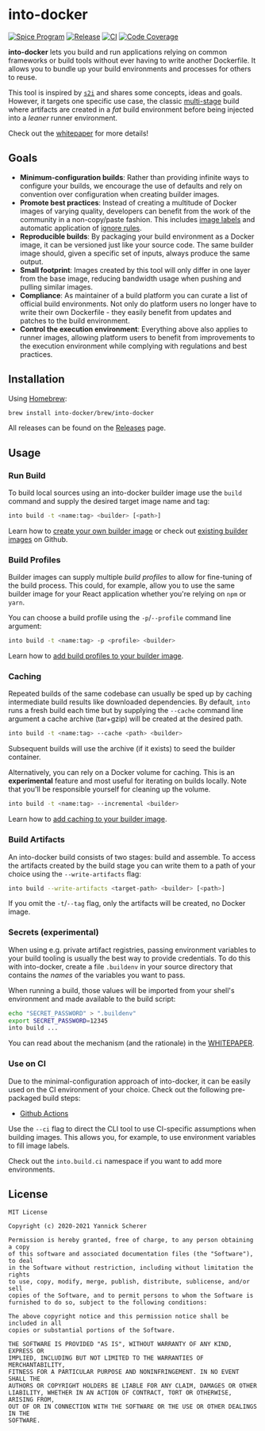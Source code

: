 # into-docker

[![Spice Program](https://img.shields.io/badge/spice_program-sponsored-brightgreen.svg?logo=data%3Aimage%2Fpng%3Bbase64%2CiVBORw0KGgoAAAANSUhEUgAAAA4AAAAPCAMAAADjyg5GAAABqlBMVEUAAAAzmTM3pEn%2FSTGhVSY4ZD43STdOXk5lSGAyhz41iz8xkz2HUCWFFhTFFRUzZDvbIB00Zzoyfj9zlHY0ZzmMfY0ydT0zjj92l3qjeR3dNSkoZp4ykEAzjT8ylUBlgj0yiT0ymECkwKjWqAyjuqcghpUykD%2BUQCKoQyAHb%2BgylkAyl0EynkEzmkA0mUA3mj86oUg7oUo8n0k%2FS%2Bw%2Fo0xBnE5BpU9Br0ZKo1ZLmFZOjEhesGljuzllqW50tH14aS14qm17mX9%2Bx4GAgUCEx02JySqOvpSXvI%2BYvp2orqmpzeGrQh%2Bsr6yssa2ttK6v0bKxMBy01bm4zLu5yry7yb29x77BzMPCxsLEzMXFxsXGx8fI3PLJ08vKysrKy8rL2s3MzczOH8LR0dHW19bX19fZ2dna2trc3Nzd3d3d3t3f39%2FgtZTg4ODi4uLj4%2BPlGxLl5eXm5ubnRzPn5%2Bfo6Ojp6enqfmzq6urr6%2Bvt7e3t7u3uDwvugwbu7u7v6Obv8fDz8%2FP09PT2igP29vb4%2BPj6y376%2Bu%2F7%2Bfv9%2Ff39%2Fv3%2BkAH%2FAwf%2FtwD%2F9wCyh1KfAAAAKXRSTlMABQ4VGykqLjVCTVNgdXuHj5Kaq62vt77ExNPX2%2Bju8vX6%2Bvr7%2FP7%2B%2FiiUMfUAAADTSURBVAjXBcFRTsIwHAfgX%2FtvOyjdYDUsRkFjTIwkPvjiOTyX9%2FAIJt7BF570BopEdHOOstHS%2BX0s439RGwnfuB5gSFOZAgDqjQOBivtGkCc7j%2B2e8XNzefWSu%2BsZUD1QfoTq0y6mZsUSvIkRoGYnHu6Yc63pDCjiSNE2kYLdCUAWVmK4zsxzO%2BQQFxNs5b479NHXopkbWX9U3PAwWAVSY%2FpZf1udQ7rfUpQ1CzurDPpwo16Ff2cMWjuFHX9qCV0Y0Ok4Jvh63IABUNnktl%2B6sgP%2BARIxSrT%2FMhLlAAAAAElFTkSuQmCC)](https://spiceprogram.org)
[![Release](https://img.shields.io/github/v/release/into-docker/into-docker?sort=semver)](https://github.com/into-docker/into-docker/releases/latest)
[![CI](https://github.com/into-docker/into-docker/workflows/CI/badge.svg)](https://github.com/into-docker/into-docker/actions?query=workflow%3ACI)
[![Code Coverage](https://codecov.io/gh/into-docker/into-docker/branch/main/graph/badge.svg)](https://codecov.io/gh/into-docker/into-docker)

**into-docker** lets you build and run applications relying on common frameworks
or build tools without ever having to write another Dockerfile. It allows you to
bundle up your build environments and processes for others to reuse.

This tool is inspired by [`s2i`][s2i] and shares some concepts, ideas and goals.
However, it targets one specific use case, the classic
[multi-stage][multi-stage] build where artifacts are created in a _fat_ build
environment before being injected into a _leaner_ runner environment.

Check out the [whitepaper][] for more details!

[whitepaper]: doc/WHITEPAPER.md

## Goals

- **Minimum-configuration builds**: Rather than providing infinite ways to
  configure your builds, we encourage the use of defaults and rely on
  convention over configuration when creating builder images.
- **Promote best practices**: Instead of creating a multitude of Docker images
  of varying quality, developers can benefit from the work of the community in
  a non-copy/paste fashion. This includes [image labels][oci] and automatic
  application of [ignore rules][di].
- **Reproducible builds**: By packaging your build environment as a Docker
  image, it can be versioned just like your source code. The same builder image
  should, given a specific set of inputs, always produce the same output.
- **Small footprint**: Images created by this tool will only differ in one layer
  from the base image, reducing bandwidth usage when pushing and pulling similar
  images.
- **Compliance**: As maintainer of a build platform you can curate a list of
  official build environments. Not only do platform users no longer have to
  write their own Dockerfile - they easily benefit from updates and patches
  to the build environment.
- **Control the execution environment**: Everything above also applies to runner
  images, allowing platform users to benefit from improvements to the execution
  environment while complying with regulations and best practices.

## Installation

Using [Homebrew][homebrew]:

```sh
brew install into-docker/brew/into-docker
```

All releases can be found on the [Releases][releases] page.

[homebrew]: https://brew.sh
[releases]: https://github.com/into-docker/into-docker/releases

## Usage

### Run Build

To build local sources using an into-docker builder image use the `build` command
and supply the desired target image name and tag:

```sh
into build -t <name:tag> <builder> [<path>]
```

Learn how to [create your own builder image][builder-images] or check out
[existing builder images][gh-builder-images] on Github.

[gh-builder-images]: https://github.com/topics/into-docker-builder-image

### Build Profiles

Builder images can supply multiple _build profiles_ to allow for fine-tuning of
the build process. This could, for example, allow you to use the same builder
image for your React application whether you're relying on `npm` or `yarn`.

You can choose a build profile using the `-p`/`--profile` command line argument:

```sh
into build -t <name:tag> -p <profile> <builder>
```

Learn how to [add build profiles to your builder image][build-profiles].

### Caching

Repeated builds of the same codebase can usually be sped up by caching
intermediate build results like downloaded dependencies. By default, `into` runs
a fresh build each time but by supplying the `--cache` command line argument a
cache archive (tar+gzip) will be created at the desired path.

```sh
into build -t <name:tag> --cache <path> <builder>
```

Subsequent builds will use the archive (if it exists) to seed the builder
container.

Alternatively, you can rely on a Docker volume for caching. This is an
**experimental** feature and most useful for iterating on builds locally. Note
that you'll be responsible yourself for cleaning up the volume.

```sh
into build -t <name:tag> --incremental <builder>
```

Learn how to [add caching to your builder image][builder-caching].

### Build Artifacts

An into-docker build consists of two stages: build and assemble. To access the
artifacts created by the build stage you can write them to a path of your
choice using the `--write-artifacts` flag:

```sh
into build --write-artifacts <target-path> <builder> [<path>]
```

If you omit the `-t`/`--tag` flag, only the artifacts will be created, no Docker
image.

### Secrets (experimental)

When using e.g. private artifact registries, passing environment variables to
your build tooling is usually the best way to provide credentials. To do this
with into-docker, create a file `.buildenv` in your source directory that
contains the _names_ of the variables you want to pass.

When running a build, those values will be imported from your shell's
environment and made available to the build script:

```sh
echo "SECRET_PASSWORD" > ".buildenv"
export SECRET_PASSWORD=12345
into build ...
```

You can read about the mechanism (and the rationale) in the
[WHITEPAPER][buildenv].

### Use on CI

Due to the minimal-configuration approach of into-docker, it can be easily used
on the CI environment of your choice. Check out the following pre-packaged build
steps:

- [Github Actions](https://github.com/marketplace/actions/into-docker)

Use the `--ci` flag to direct the CLI tool to use CI-specific assumptions when
building images. This allows you, for example, to use environment variables to
fill image labels.

Check out the `into.build.ci` namespace if you want to add more environments.

[di]: https://codefresh.io/docker-tutorial/not-ignore-dockerignore-2/
[oci]: https://github.com/opencontainers/image-spec/blob/master/annotations.md
[s2i]: https://github.com/openshift/source-to-image
[multi-stage]: https://docs.docker.com/develop/develop-images/multistage-build/
[builder-images]: doc/WHITEPAPER.md#builder-images
[build-profiles]: doc/WHITEPAPER.md#build-profiles
[builder-caching]: doc/WHITEPAPER.md#caching
[buildenv]: doc/WHITEPAPER.md#user-provided-environment-variables

## License

```
MIT License

Copyright (c) 2020-2021 Yannick Scherer

Permission is hereby granted, free of charge, to any person obtaining a copy
of this software and associated documentation files (the "Software"), to deal
in the Software without restriction, including without limitation the rights
to use, copy, modify, merge, publish, distribute, sublicense, and/or sell
copies of the Software, and to permit persons to whom the Software is
furnished to do so, subject to the following conditions:

The above copyright notice and this permission notice shall be included in all
copies or substantial portions of the Software.

THE SOFTWARE IS PROVIDED "AS IS", WITHOUT WARRANTY OF ANY KIND, EXPRESS OR
IMPLIED, INCLUDING BUT NOT LIMITED TO THE WARRANTIES OF MERCHANTABILITY,
FITNESS FOR A PARTICULAR PURPOSE AND NONINFRINGEMENT. IN NO EVENT SHALL THE
AUTHORS OR COPYRIGHT HOLDERS BE LIABLE FOR ANY CLAIM, DAMAGES OR OTHER
LIABILITY, WHETHER IN AN ACTION OF CONTRACT, TORT OR OTHERWISE, ARISING FROM,
OUT OF OR IN CONNECTION WITH THE SOFTWARE OR THE USE OR OTHER DEALINGS IN THE
SOFTWARE.
```
